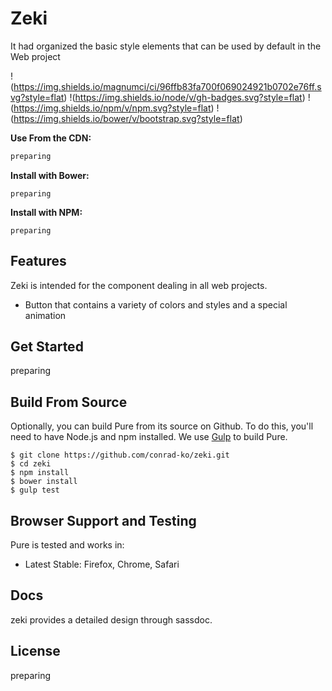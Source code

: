 Zeki
====
It had organized the basic style elements that can be used by default in the Web project

!(https://img.shields.io/magnumci/ci/96ffb83fa700f069024921b0702e76ff.svg?style=flat)
!(https://img.shields.io/node/v/gh-badges.svg?style=flat)
!(https://img.shields.io/npm/v/npm.svg?style=flat)
!(https://img.shields.io/bower/v/bootstrap.svg?style=flat)

**Use From the CDN:**

```html
preparing
```

**Install with Bower:**

```shell
preparing
```

**Install with NPM:**

```shell
preparing
```

Features
--------

Zeki is intended for the component dealing in all web projects.

* Button that contains a variety of colors and styles and a special animation

Get Started
-----------

preparing

Build From Source
-----------------

Optionally, you can build Pure from its source on Github. To do this, you'll
need to have Node.js and npm installed. We use [Gulp][] to build Pure.

```shell
$ git clone https://github.com/conrad-ko/zeki.git
$ cd zeki
$ npm install
$ bower install
$ gulp test
```

[Gulp]: http://gulpjs.com/


Browser Support and Testing
---------------------------

Pure is tested and works in:

* Latest Stable: Firefox, Chrome, Safari


Docs
----------------

zeki provides a detailed design through sassdoc.

License
-------

preparing


[LICENSE file]: https://github.com/yahoo/pure/blob/master/LICENSE.md
